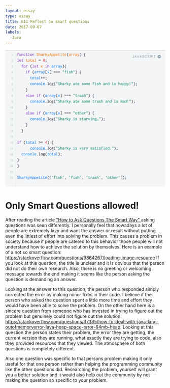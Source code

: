 ```yaml
---
layout: essay
type: essay
title: E11 Reflect on smart questions
date: 2017-09-07
labels:
  -Java
---
```


<img class="ui medium right floated rounded image" src="../images/Sharky.png">

<H1>Only Smart Questions allowed!</H1>

After reading the article <a href = "http://www.catb.org/esr/faqs/smart-questions.html">"How to Ask Questions The Smart Way" </a> asking questions was seen differently. I personally feel that nowadays a lot of people are extremely lazy and want the answer or result without putting even the littlest of effort into solving the problem. This causes a problem in society because if people are catered to this behavior those people will not understand how to achieve the solution by themselves. Here is an example of a not so smart question: https://stackoverflow.com/questions/9864267/loading-image-resource
If you look at this question, the title is unclear and it is obvious that the person did not do their own research. Also, there is no greeting or welcoming message towards the end making it seems like the person asking the question is demanding an answer. 

Looking at the answer to this question, the person who responded simply corrected the error by making minor fixes in their code. I believe if the person who asked the question spent a little more time and effort they would have been able to solve the problem. On the other hand here is a sincere question from someone who has invested in trying to figure out the problem but genuinely could not figure out the solution: https://stackoverflow.com/questions/37335/how-to-deal-with-java-lang-outofmemoryerror-java-heap-space-error-64mb-heap. Looking at this question the person states their problem, the error they are getting, the current version they are running, what exactly they are trying to code, also they provided resources that they viewed. The atmosphere of both questions is completely different. 

Also one question was specific to that persons problem making it only useful for that one person rather than helping the programming community like the other questions did. Researching the problem, yourself will grant you a better solution and it would also help out the community by not making the question so specific to your problem. 
